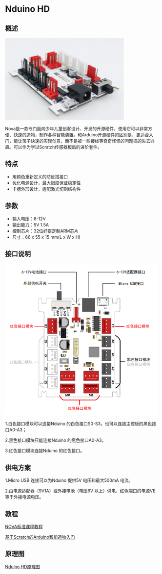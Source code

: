 # Nduino HD

## 概述

![](../../.gitbook/assets/a00%20%281%29.png)

Nova是一款专门面向少年儿童创客设计、开发的开源硬件，使用它可以非常方便、快速的造物，制作各种智能装置。和Arduino开源硬件的区别是，更适合入门，能让孩子快速的实现创意，而不是被一些接线等奇奇怪怪的问题搞的失去兴趣。可以作为学过Scratch传感器板后的进阶套件。

## 特点

* 用颜色重新定义的防反插接口
* 优化电源设计，最大限度保证稳定性
* 卡槽外形设计，适配激光切割结构件

## 参数

* 输入电压：6-12V
* 输出能力：5V 1.5A
* 控制芯片：32位好搭定制ARM芯片 
* 尺寸：66 x 55 x 15 mm\(L x W x H\)

## 接口说明

![](../../.gitbook/assets/a01.png)

1.白色接口模块可以连接Nduino 的白色接口S0-S3，也可以连接主控板的黑色接口A0-A3；

2.黑色接口模块只能连接Nduino 的黑色接口A0-A3。

3.红色接口模块连接Nduino 的红色接口。

## 供电方案

1.Micro USB 连接可以为Nduino 提供5V 电压和最大500mA 电流。

2.由电源适配器（9V1A）或外接电池（电压6V 以上）供电，红色端口的电源VE等于外接电源电压。

## 教程

[NOVA标准课程教程](https://github.com/Haohaodada-official/docs/blob/master/jiao-xue-chan-pin/nova-module/pdf/NOVA标准课程教程（HD版%20第一稿）.pdf)

[基于Scratch的Arduino智能造物入门](https://docs.haohaodada.com/~/revisions/-LaJ8JiDM62JyESt8TJM/zai-xian-ru-men-ke-cheng/scratch-arduino-primer)

## 原理图

[Nduino HD原理图](https://github.com/Haohaodada-official/docs/blob/master/jiao-xue-chan-pin/nova-module/pdf/02010002-Nduino%20HD.pdf)

